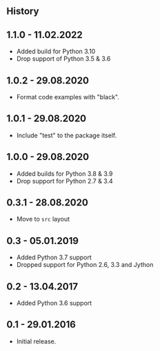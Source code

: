 History
-------

1.1.0 - 11.02.2022
------------------

- Added build for Python 3.10
- Drop support of Python 3.5 & 3.6

1.0.2 - 29.08.2020
------------------

- Format code examples with "black".

1.0.1 - 29.08.2020
------------------

- Include "test" to the package itself.

1.0.0 - 29.08.2020
------------------

- Added builds for Python 3.8 & 3.9
- Drop support for Python 2.7 & 3.4

0.3.1 - 28.08.2020
------------------

- Move to `src` layout

0.3 - 05.01.2019
----------------

* Added Python 3.7 support
* Dropped support for Python 2.6, 3.3 and Jython

0.2 - 13.04.2017
----------------

* Added Python 3.6 support

0.1 - 29.01.2016
----------------

* Initial release.
